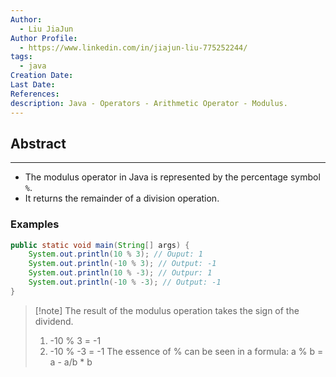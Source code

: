 ```yaml
---
Author:
  - Liu JiaJun
Author Profile:
  - https://www.linkedin.com/in/jiajun-liu-775252244/
tags: 
  - java
Creation Date: 
Last Date: 
References: 
description: Java - Operators - Arithmetic Operator - Modulus.
---
```


## Abstract
---
- The modulus operator in Java is represented by the percentage symbol `%`.	
- It returns the remainder of a division operation. 

### Examples
```java
public static void main(String[] args) {
    System.out.println(10 % 3); // Ouput: 1
    System.out.println(-10 % 3); // Output: -1
    System.out.println(10 % -3); // Outpur: 1
    System.out.println(-10 % -3); // Output: -1
}
```
>[!note] The result of the modulus operation takes the sign of the dividend.
> 1. -10 % 3 = -1 
> 2. -10 % -3 = -1
> The essence of % can be seen in a formula: a % b = a - a/b * b
